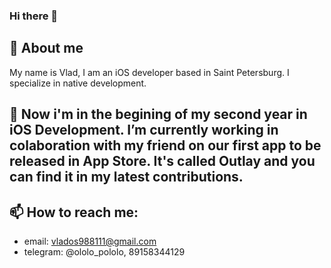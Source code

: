 ### Hi there 👋
## 🔭 About me
My name is Vlad, I am an iOS developer based in Saint Petersburg. I specialize in native development.
## 💼 Now i'm in the begining of my second year in iOS Development. I’m currently working in colaboration with my friend on our first app to be released in App Store. It's called Outlay and you can find it in my latest contributions.
## 📫 How to reach me: 
  - email: vlados988111@gmail.com
  - telegram: @ololo_pololo, 89158344129
